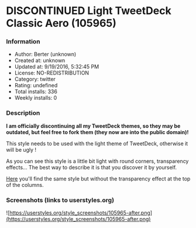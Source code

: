 # DISCONTINUED Light TweetDeck Classic Aero (105965)

### Information
- Author: Berter (unknown)
- Created at: unknown
- Updated at: 9/19/2016, 5:32:45 PM
- License: NO-REDISTRIBUTION
- Category: twitter
- Rating: undefined
- Total installs: 336
- Weekly installs: 0


### Description
<strong>I am officially discontinuing all my TweetDeck themes, so they may be outdated, but feel free to fork them (they now are into the public domain)!</strong>

This style needs to be used with the light theme of TweetDeck, otherwise it will be ugly !

As you can see this style is a little bit light with round corners, transparency effects... The best way to describe it is that you discover it by yourself.

<a href="https://userstyles.org/styles/106489/light-tweetdeck-classic-aqua">Here</a> you'll find the same style but without the transparency effect at the top of the columns.


### Screenshots (links to userstyles.org)
![https://userstyles.org/style_screenshots/105965-after.png](https://userstyles.org/style_screenshots/105965-after.png)


